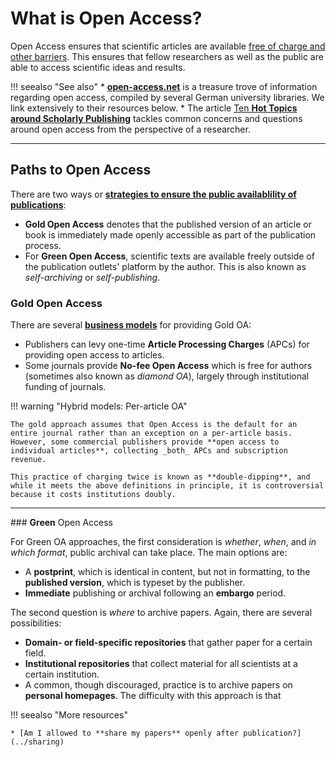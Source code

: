 # What is Open Access?

Open Access ensures that scientific articles are available [free of charge and other barriers](https://open-access.net/DE-EN/information-on-open-access/open-access-journals). This ensures that fellow researchers as well as the public are able to access scientific ideas and results.

!!! seealso "See also"
    * [**open-access.net**](https://open-access.net) is a treasure trove of information regarding open access, compiled by several German university libraries. We link extensively to their resources below.
    * The article [Ten **Hot Topics around Scholarly Publishing**](https://www.mdpi.com/2304-6775/7/2/34) tackles common concerns and questions around open access from the perspective of a researcher.

----

## **Paths** to Open Access

There are two ways or [**strategies to ensure the public availablility of publications**](https://open-access.net/en/information-on-open-access/open-access-strategies/):

* **Gold Open Access** denotes that the published version of an article or book is immediately made openly accessible as part of the publication process.
* For **Green Open Access**, scientific texts are available freely outside of the publication outlets' platform by the author.  This is also known as _self-archiving_ or _self-publishing_.

### **Gold** Open Access

There are several [**business models**](https://open-access.net/en/information-on-open-access/business-models#c831) for providing Gold OA:

* Publishers can levy one-time **Article Processing Charges** (APCs) for providing open access to articles.
* Some journals provide **No-fee Open Access** which is free for authors (sometimes also known as _diamond OA_), largely through institutional funding of journals.

!!! warning "Hybrid models: Per-article OA"

    The gold approach assumes that Open Access is the default for an entire journal rather than an exception on a per-article basis. However, some commercial publishers provide **open access to individual articles**, collecting _both_ APCs and subscription revenue.

    This practice of charging twice is known as **double-dipping**, and while it meets the above definitions in principle, it is controversial because it costs institutions doubly.

----

### **Green** Open Access

For Green OA approaches, the first consideration is _whether_, _when_, and _in which format_, public archival can take place. The main options are:

* A **postprint**, which is identical in content, but not in formatting, to the **published version**, which is typeset by the publisher.
* **Immediate** publishing or archival following an **embargo** period.

The second question is _where_ to archive papers. Again, there are several possibilities:

* **Domain- or field-specific repositories** that gather paper for a certain field.
* **Institutional repositories** that collect material for all scientists at a certain institution.
* A common, though discouraged, practice is to archive papers on **personal homepages**. The difficulty with this approach is that

!!! seealso "More resources"

    * [Am I allowed to **share my papers** openly after publication?](../sharing)
